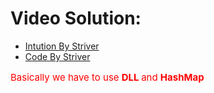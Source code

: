 # Video Solution:
- [Intution By Striver](https://youtu.be/xDEuM5qa0zg)
- [Code By Striver](https://youtu.be/Xc4sICC8m4M)



<p style="font-size: 15px; color: red;"> Basically we have to use <strong> DLL </strong> and <strong> HashMap </strong>
